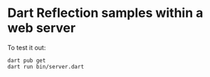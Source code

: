 # Dart Reflection samples within a web server

To test it out:
```
dart pub get
dart run bin/server.dart
```
